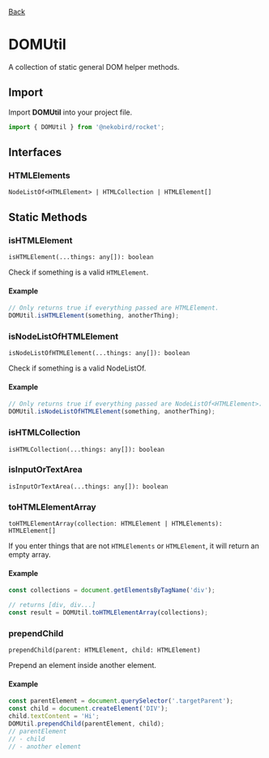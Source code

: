 [Back](../index.md)

# DOMUtil

A collection of static general DOM helper methods.

## Import

Import **DOMUtil** into your project file.

```typescript
import { DOMUtil } from '@nekobird/rocket';
```

## Interfaces

### HTMLElements

`NodeListOf<HTMLElement> | HTMLCollection | HTMLElement[]`

## Static Methods

### isHTMLElement

`isHTMLElement(...things: any[]): boolean`

Check if something is a valid `HTMLElement`.

#### Example

```typescript
// Only returns true if everything passed are HTMLElement.
DOMUtil.isHTMLElement(something, anotherThing);
```

### isNodeListOfHTMLElement

`isNodeListOfHTMLElement(...things: any[]): boolean`

Check if something is a valid NodeListOf<HTMLElement>.

#### Example

```typescript
// Only returns true if everything passed are NodeListOf<HTMLElement>.
DOMUtil.isNodeListOfHTMLElement(something, anotherThing);
```

### isHTMLCollection

`isHTMLCollection(...things: any[]): boolean`

### isInputOrTextArea

`isInputOrTextArea(...things: any[]): boolean`

### toHTMLElementArray

`toHTMLElementArray(collection: HTMLElement | HTMLElements): HTMLElement[]`

If you enter things that are not `HTMLElements` or `HTMLElement`, it will return an empty array.

#### Example

```typescript
const collections = document.getElementsByTagName('div');

// returns [div, div...]
const result = DOMUtil.toHTMLElementArray(collections);
```

### prependChild

`prependChild(parent: HTMLElement, child: HTMLElement)`

Prepend an element inside another element.

#### Example

```typescript
const parentElement = document.querySelector('.targetParent');
const child = document.createElement('DIV');
child.textContent = 'Hi';
DOMUtil.prependChild(parentElement, child);
// parentElement
// - child
// - another element
```

